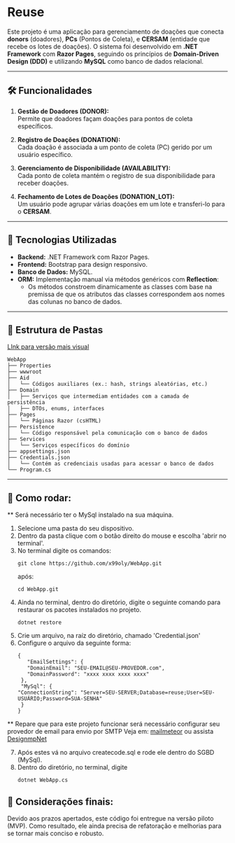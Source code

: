 # Reuse

Este projeto é uma aplicação para gerenciamento de doações que conecta **donors** (doadores), **PCs** (Pontos de Coleta), e **CERSAM** (entidade que recebe os lotes de doações). O sistema foi desenvolvido em **.NET Framework** com **Razor Pages**, seguindo os princípios de **Domain-Driven Design (DDD)** e utilizando **MySQL** como banco de dados relacional.

---

## 🛠️ Funcionalidades

1. **Gestão de Doadores (DONOR):**  
   Permite que doadores façam doações para pontos de coleta específicos.

2. **Registro de Doações (DONATION):**  
   Cada doação é associada a um ponto de coleta (PC) gerido por um usuário específico.

3. **Gerenciamento de Disponibilidade (AVAILABILITY):**  
   Cada ponto de coleta mantém o registro de sua disponibilidade para receber doações.

4. **Fechamento de Lotes de Doações (DONATION_LOT):**  
   Um usuário pode agrupar várias doações em um lote e transferi-lo para o **CERSAM**.

---

## 🔧 Tecnologias Utilizadas

- **Backend:** .NET Framework com Razor Pages.
- **Frontend:** Bootstrap para design responsivo.
- **Banco de Dados:** MySQL.
- **ORM:** Implementação manual via métodos genéricos com **Reflection**:
  - Os métodos constroem dinamicamente as classes com base na premissa de que os atributos das classes correspondem aos nomes das colunas no banco de dados.

---

## 📂 Estrutura de Pastas
[LInk para versão mais visual](https://drive.google.com/file/d/1LlTMbVpEzopntEGtJBkSf1s2KD9swfLy/view?usp=sharing)
```plaintext
WebApp
├── Properties
├── wwwroot
├── Aid
│   └── Códigos auxiliares (ex.: hash, strings aleatórias, etc.)
├── Domain
│   ├── Serviços que intermediam entidades com a camada de persistência
│   ├── DTOs, enums, interfaces
├── Pages
│   └── Páginas Razor (csHTML)
├── Persistence
│   └── Código responsável pela comunicação com o banco de dados
├── Services
│   └── Serviços específicos do domínio
├── appsettings.json
├── Credentials.json
│   └── Contém as credenciais usadas para acessar o banco de dados
└── Program.cs
```
---
## 🚀 Como rodar:
** Será necessário ter o MySql instalado na sua máquina.
1. Selecione uma pasta do seu dispositivo.
2. Dentro da pasta clique com o botão direito do mouse e escolha 'abrir no terminal'.
3. No terminal digite os comandos:
   ```
   git clone https://github.com/x99oly/WebApp.git
   ```
   após:
   ```
   cd WebApp.git
   ```
5. Ainda no terminal, dentro do diretório, digite o seguinte comando para restaurar os pacotes instalados no projeto.
   ```
   dotnet restore
   ```
6. Crie um arquivo, na raíz do diretório, chamado 'Credential.json'
7. Configure o arquivo da seguinte forma:
    ```
    {
       "EmailSettings": {
       "DomainEmail": "SEU-EMAIL@SEU-PROVEDOR.com",
       "DomainPassword": "xxxx xxxx xxxx xxxx"
     },
     "MySql": {
    "ConnectionString": "Server=SEU-SERVER;Database=reuse;User=SEU-USUÁRIO;Password=SUA-SENHA"
     }
   }
   ```
** Repare que para este projeto funcionar será necessário configurar seu provedor de email para envio por SMTP
Veja em: [mailmeteor](https://mailmeteor.com/blog/gmail-smtp-settings) ou assista [DesignmpNet](https://www.youtube.com/watch?v=LWYs7QjHC_E)
   
7. Após estes vá no arquivo createcode.sql e rode ele dentro do SGBD (MySql).
8. Dentro do diretório, no terminal, digite
   ```
   dotnet WebApp.cs
   ```

## 🌛 Considerações finais:
Devido aos prazos apertados, este código foi entregue na versão piloto (MVP). Como resultado, ele ainda precisa de refatoração e melhorias para se tornar mais conciso e robusto.
